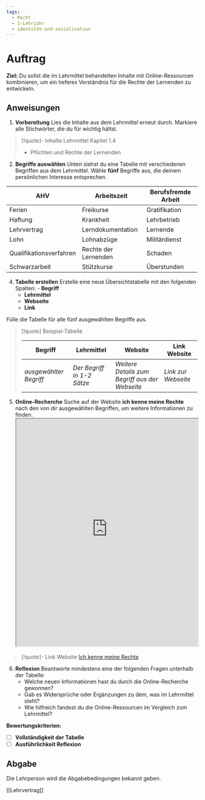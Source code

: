 ```yaml
---
tags:
  - Recht
  - 1-Lehrjahr
  - identität-und-sozialisation
---
```

# Auftrag

**Ziel:** Du sollst die im Lehrmittel behandelten Inhalte mit Online-Ressourcen kombinieren, um ein tieferes Verständnis für die Rechte der Lernenden zu entwickeln.
## Anweisungen

1. **Vorbereitung**
	Lies die Inhalte aus dem Lehrmittel erneut durch. Markiere alle Stichwörter, die du für wichtig hältst.

>[!quote]- Inhalte Lehrmittel
>Kapitel 1.4
>- Pflichten und Rechte der Lernenden


2. **Begriffe auswählen**
	Unten siehst du eine Tabelle mit verschiedenen Begriffen aus dem Lehrmittel. Wähle **fünf** Begriffe aus, die deinem persönlichen Interesse entsprechen.


|AHV|Arbeitszeit|Berufsfremde Arbeit|
|---|---|---|
|Ferien|Freikurse|Gratifikation|
|Haftung|Krankheit|Lehrbetrieb|
|Lehrvertrag|Lerndokumentation|Lernende|
|Lohn|Lohnabzüge|Militärdienst|
|Qualifikationsverfahren|Rechte der Lernenden|Schaden|
|Schwarzarbeit|Stützkurse|Überstunden|

4. **Tabelle erstellen**
	Erstelle eine neue Übersichtstabelle mit den folgenden Spalten:
    	- **Begriff**
	- **Lehrmittel**
	- **Webseite**
	- **Link**

Fülle die Tabelle für alle fünf ausgewählten Begriffe aus.

>[!quote] Beispiel-Tabelle
>
>|Begriff|Lehrmittel|Website|Link Website|
>|---|---|---|---|
>|_ausgewählter Begriff_|_Der Begriff in 1-2 Sätze_|_Weitere Details zum Begriff aus der Webseite_|_Link zur Webseite_|


5. **Online-Recherche**
	Suche auf der Website **ich kenne meine Rechte** nach den von dir ausgewählten Begriffen, um weitere Informationen zu finden.
    <iframe width="100%" height="600" src="https://www.rechte-der-lernenden.ch/von-a-z/" allowfullscreen allow="geolocation *; autoplay; encrypted-media"></iframe>
>[!quote]- Link Website
>[Ich kenne meine Rechte](https://www.rechte-der-lernenden.ch/von-a-z/)

6. **Reflexion**
	Beantworte mindestens eine der folgenden Fragen unterhalb der Tabelle:
    - Welche neuen Informationen hast du durch die Online-Recherche gewonnen?
    - Gab es Widersprüche oder Ergänzungen zu dem, was im Lehrmittel steht?
    - Wie hilfreich fandest du die Online-Ressourcen im Vergleich zum Lehrmittel?

**Bewertungskriterien:**

- [ ] **Vollständigkeit der Tabelle** 
- [ ] **Ausführlichkeit Reflexion** 

## Abgabe
Die Lehrperson wird die Abgabebedingungen bekannt geben.

[[Lehrvertrag]]
